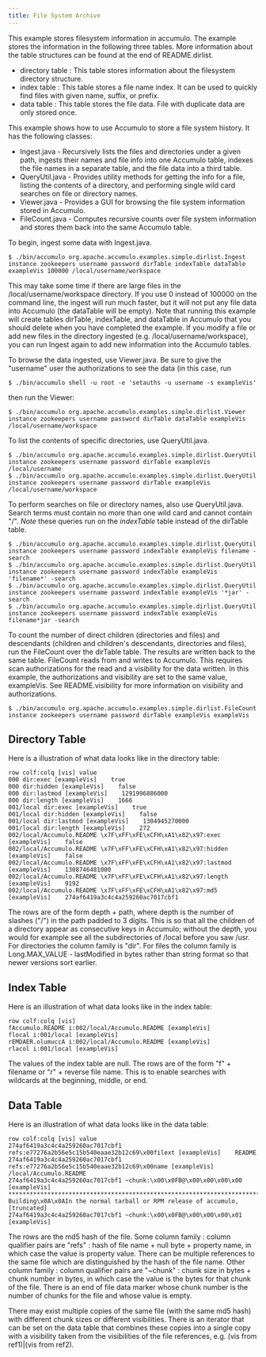 ```yaml
---
title: File System Archive
---
```


This example stores filesystem information in accumulo.  The example stores the information in the following three tables.  More information about the table structures can be found at the end of README.dirlist.

 * directory table : This table stores information about the filesystem directory structure.
 * index table     : This table stores a file name index.  It can be used to quickly find files with given name, suffix, or prefix.
 * data table      : This table stores the file data.  File with duplicate data are only stored once.  

This example shows how to use Accumulo to store a file system history.  It has the following classes:

 * Ingest.java - Recursively lists the files and directories under a given path, ingests their names and file info into one Accumulo table, indexes the file names in a separate table, and the file data into a third table.
 * QueryUtil.java - Provides utility methods for getting the info for a file, listing the contents of a directory, and performing single wild card searches on file or directory names.
 * Viewer.java - Provides a GUI for browsing the file system information stored in Accumulo.
 * FileCount.java - Computes recursive counts over file system information and stores them back into the same Accumulo table.
 
To begin, ingest some data with Ingest.java.

    $ ./bin/accumulo org.apache.accumulo.examples.simple.dirlist.Ingest instance zookeepers username password dirTable indexTable dataTable exampleVis 100000 /local/username/workspace

This may take some time if there are large files in the /local/username/workspace directory.  If you use 0 instead of 100000 on the command line, the ingest will run much faster, but it will not put any file data into Accumulo (the dataTable will be empty).
Note that running this example will create tables dirTable, indexTable, and dataTable in Accumulo that you should delete when you have completed the example.
If you modify a file or add new files in the directory ingested (e.g. /local/username/workspace), you can run Ingest again to add new information into the Accumulo tables.

To browse the data ingested, use Viewer.java.  Be sure to give the "username" user the authorizations to see the data (in this case, run

    $ ./bin/accumulo shell -u root -e 'setauths -u username -s exampleVis'

then run the Viewer:

    $ ./bin/accumulo org.apache.accumulo.examples.simple.dirlist.Viewer instance zookeepers username password dirTable dataTable exampleVis /local/username/workspace

To list the contents of specific directories, use QueryUtil.java.

    $ ./bin/accumulo org.apache.accumulo.examples.simple.dirlist.QueryUtil instance zookeepers username password dirTable exampleVis /local/username
    $ ./bin/accumulo org.apache.accumulo.examples.simple.dirlist.QueryUtil instance zookeepers username password dirTable exampleVis /local/username/workspace

To perform searches on file or directory names, also use QueryUtil.java.  Search terms must contain no more than one wild card and cannot contain "/".
*Note* these queries run on the _indexTable_ table instead of the dirTable table.

    $ ./bin/accumulo org.apache.accumulo.examples.simple.dirlist.QueryUtil instance zookeepers username password indexTable exampleVis filename -search
    $ ./bin/accumulo org.apache.accumulo.examples.simple.dirlist.QueryUtil instance zookeepers username password indexTable exampleVis 'filename*' -search
    $ ./bin/accumulo org.apache.accumulo.examples.simple.dirlist.QueryUtil instance zookeepers username password indexTable exampleVis '*jar' -search
    $ ./bin/accumulo org.apache.accumulo.examples.simple.dirlist.QueryUtil instance zookeepers username password indexTable exampleVis filename*jar -search

To count the number of direct children (directories and files) and descendants (children and children's descendants, directories and files), run the FileCount over the dirTable table.
The results are written back to the same table.  FileCount reads from and writes to Accumulo.  This requires scan authorizations for the read and a visibility for the data written.
In this example, the authorizations and visibility are set to the same value, exampleVis.  See README.visibility for more information on visibility and authorizations.

    $ ./bin/accumulo org.apache.accumulo.examples.simple.dirlist.FileCount instance zookeepers username password dirTable exampleVis exampleVis

## Directory Table

Here is a illustration of what data looks like in the directory table:

    row colf:colq [vis]	value
    000 dir:exec [exampleVis]    true
    000 dir:hidden [exampleVis]    false
    000 dir:lastmod [exampleVis]    1291996886000
    000 dir:length [exampleVis]    1666
    001/local dir:exec [exampleVis]    true
    001/local dir:hidden [exampleVis]    false
    001/local dir:lastmod [exampleVis]    1304945270000
    001/local dir:length [exampleVis]    272
    002/local/Accumulo.README \x7F\xFF\xFE\xCFH\xA1\x82\x97:exec [exampleVis]    false
    002/local/Accumulo.README \x7F\xFF\xFE\xCFH\xA1\x82\x97:hidden [exampleVis]    false
    002/local/Accumulo.README \x7F\xFF\xFE\xCFH\xA1\x82\x97:lastmod [exampleVis]    1308746481000
    002/local/Accumulo.README \x7F\xFF\xFE\xCFH\xA1\x82\x97:length [exampleVis]    9192
    002/local/Accumulo.README \x7F\xFF\xFE\xCFH\xA1\x82\x97:md5 [exampleVis]    274af6419a3c4c4a259260ac7017cbf1

The rows are of the form depth + path, where depth is the number of slashes ("/") in the path padded to 3 digits.  This is so that all the children of a directory appear as consecutive keys in Accumulo; without the depth, you would for example see all the subdirectories of /local before you saw /usr.
For directories the column family is "dir".  For files the column family is Long.MAX_VALUE - lastModified in bytes rather than string format so that newer versions sort earlier.

## Index Table

Here is an illustration of what data looks like in the index table:

    row colf:colq [vis]
    fAccumulo.README i:002/local/Accumulo.README [exampleVis]
    flocal i:001/local [exampleVis]
    rEMDAER.olumuccA i:002/local/Accumulo.README [exampleVis]
    rlacol i:001/local [exampleVis]

The values of the index table are null.  The rows are of the form "f" + filename or "r" + reverse file name.  This is to enable searches with wildcards at the beginning, middle, or end.

## Data Table

Here is an illustration of what data looks like in the data table:

    row colf:colq [vis]	value
    274af6419a3c4c4a259260ac7017cbf1 refs:e77276a2b56e5c15b540eaae32b12c69\x00filext [exampleVis]    README
    274af6419a3c4c4a259260ac7017cbf1 refs:e77276a2b56e5c15b540eaae32b12c69\x00name [exampleVis]    /local/Accumulo.README
    274af6419a3c4c4a259260ac7017cbf1 ~chunk:\x00\x0FB@\x00\x00\x00\x00 [exampleVis]    *******************************************************************************\x0A1. Building\x0A\x0AIn the normal tarball or RPM release of accumulo, [truncated]
    274af6419a3c4c4a259260ac7017cbf1 ~chunk:\x00\x0FB@\x00\x00\x00\x01 [exampleVis]

The rows are the md5 hash of the file.  Some column family : column qualifier pairs are "refs" : hash of file name + null byte + property name, in which case the value is property value.  There can be multiple references to the same file which are distinguished by the hash of the file name.
Other column family : column qualifier pairs are "~chunk" : chunk size in bytes + chunk number in bytes, in which case the value is the bytes for that chunk of the file.  There is an end of file data marker whose chunk number is the number of chunks for the file and whose value is empty.

There may exist multiple copies of the same file (with the same md5 hash) with different chunk sizes or different visibilities.  There is an iterator that can be set on the data table that combines these copies into a single copy with a visibility taken from the visibilities of the file references, e.g. (vis from ref1)|(vis from ref2). 
